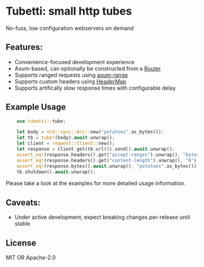 # Tubetti: small http tubes

No-fuss, low configuration webservers on demand 

## Features:
- Convenience-focused development experience
- Axum-based, can optionally be constructed from a [Router](https://docs.rs/axum/latest/axum/struct.Router.html)
- Supports ranged requests using [axum-range](https://github.com/haileys/axum-range)
- Supports custom headers using [HeaderMap](https://docs.rs/http/1.2.0/http/header/struct.HeaderMap.html)
- Supports artifically slow response times with configurable delay

## Example Usage
```rust 
    use tubetti::tube;

    let body = std::sync::Arc::new("potatoes".as_bytes());
    let tb = tube!(body).await.unwrap();
    let client = reqwest::Client::new();
    let response = client.get(tb.url()).send().await.unwrap();
    assert_eq!(response.headers().get("accept-ranges").unwrap(), "bytes");
    assert_eq!(response.headers().get("content-length").unwrap(), "8");
    assert_eq!(response.bytes().await.unwrap(), "potatoes".as_bytes());
    tb.shutdown().await.unwrap();
```

Please take a look at the examples for more detailed usage information.

## Caveats:
- Under active development, expect breaking changes per-release until stable

## License

MIT OR Apache-2.0